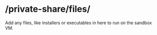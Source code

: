 # /private-share/files/

Add any files, like installers or executables in here to run on the sandbox VM.